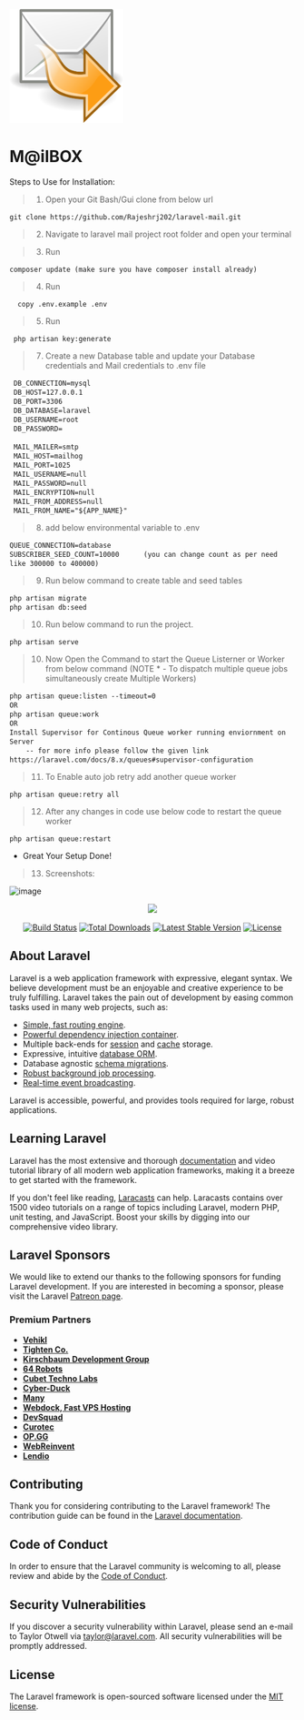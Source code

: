 

<img src="https://raw.githubusercontent.com/Rajeshrj202/Excel-import/master/logo.png" style="width:200px;Height:200px;"> <h1>M@ilBOX</h1>

Steps to Use for Installation:

> 1. Open your Git Bash/Gui clone from below url
        
    git clone https://github.com/Rajeshrj202/laravel-mail.git

> 2. Navigate to laravel mail project root folder and open your terminal 

> 3. Run 
      
    composer update (make sure you have composer install already)

> 4. Run 
      
      copy .env.example .env

> 5. Run 
        
     php artisan key:generate

> 7. Create a new Database table and update your Database credentials and Mail credentials to .env file
    
     DB_CONNECTION=mysql
     DB_HOST=127.0.0.1
     DB_PORT=3306
     DB_DATABASE=laravel
     DB_USERNAME=root
     DB_PASSWORD=

     MAIL_MAILER=smtp
     MAIL_HOST=mailhog
     MAIL_PORT=1025
     MAIL_USERNAME=null
     MAIL_PASSWORD=null
     MAIL_ENCRYPTION=null
     MAIL_FROM_ADDRESS=null
     MAIL_FROM_NAME="${APP_NAME}" 

 > 8. add below environmental variable to .env

    QUEUE_CONNECTION=database
    SUBSCRIBER_SEED_COUNT=10000      (you can change count as per need like 300000 to 400000)

> 9. Run  below command to create table and seed tables
     
    php artisan migrate
    php artisan db:seed
    
> 10. Run below command to run the project.
     
    php artisan serve

> 10. Now Open the Command to start the Queue Listerner or Worker from below command  (NOTE * - To dispatch multiple queue jobs simultaneously create Multiple Workers)
    
    php artisan queue:listen --timeout=0
    OR
    php artisan queue:work
    OR 
    Install Supervisor for Continous Queue worker running enviornment on Server
        -- for more info please follow the given link https://laravel.com/docs/8.x/queues#supervisor-configuration


> 11. To Enable auto job retry add another queue worker
      
    php artisan queue:retry all

> 12. After any changes in code use below code to restart the queue worker
    
    php artisan queue:restart


   - Great Your Setup Done!


 > 13. Screenshots:
    
   ![image](https://user-images.githubusercontent.com/54094045/208312191-b2f62aba-c74a-4474-9d52-f0c59ce39933.png)

        


     


<p align="center"><a href="https://laravel.com" target="_blank"><img src="https://raw.githubusercontent.com/laravel/art/master/logo-lockup/5%20SVG/2%20CMYK/1%20Full%20Color/laravel-logolockup-cmyk-red.svg" width="400"></a></p>

<p align="center">
<a href="https://travis-ci.org/laravel/framework"><img src="https://travis-ci.org/laravel/framework.svg" alt="Build Status"></a>
<a href="https://packagist.org/packages/laravel/framework"><img src="https://img.shields.io/packagist/dt/laravel/framework" alt="Total Downloads"></a>
<a href="https://packagist.org/packages/laravel/framework"><img src="https://img.shields.io/packagist/v/laravel/framework" alt="Latest Stable Version"></a>
<a href="https://packagist.org/packages/laravel/framework"><img src="https://img.shields.io/packagist/l/laravel/framework" alt="License"></a>
</p>

## About Laravel

Laravel is a web application framework with expressive, elegant syntax. We believe development must be an enjoyable and creative experience to be truly fulfilling. Laravel takes the pain out of development by easing common tasks used in many web projects, such as:

- [Simple, fast routing engine](https://laravel.com/docs/routing).
- [Powerful dependency injection container](https://laravel.com/docs/container).
- Multiple back-ends for [session](https://laravel.com/docs/session) and [cache](https://laravel.com/docs/cache) storage.
- Expressive, intuitive [database ORM](https://laravel.com/docs/eloquent).
- Database agnostic [schema migrations](https://laravel.com/docs/migrations).
- [Robust background job processing](https://laravel.com/docs/queues).
- [Real-time event broadcasting](https://laravel.com/docs/broadcasting).

Laravel is accessible, powerful, and provides tools required for large, robust applications.

## Learning Laravel

Laravel has the most extensive and thorough [documentation](https://laravel.com/docs) and video tutorial library of all modern web application frameworks, making it a breeze to get started with the framework.

If you don't feel like reading, [Laracasts](https://laracasts.com) can help. Laracasts contains over 1500 video tutorials on a range of topics including Laravel, modern PHP, unit testing, and JavaScript. Boost your skills by digging into our comprehensive video library.

## Laravel Sponsors

We would like to extend our thanks to the following sponsors for funding Laravel development. If you are interested in becoming a sponsor, please visit the Laravel [Patreon page](https://patreon.com/taylorotwell).

### Premium Partners

- **[Vehikl](https://vehikl.com/)**
- **[Tighten Co.](https://tighten.co)**
- **[Kirschbaum Development Group](https://kirschbaumdevelopment.com)**
- **[64 Robots](https://64robots.com)**
- **[Cubet Techno Labs](https://cubettech.com)**
- **[Cyber-Duck](https://cyber-duck.co.uk)**
- **[Many](https://www.many.co.uk)**
- **[Webdock, Fast VPS Hosting](https://www.webdock.io/en)**
- **[DevSquad](https://devsquad.com)**
- **[Curotec](https://www.curotec.com/services/technologies/laravel/)**
- **[OP.GG](https://op.gg)**
- **[WebReinvent](https://webreinvent.com/?utm_source=laravel&utm_medium=github&utm_campaign=patreon-sponsors)**
- **[Lendio](https://lendio.com)**

## Contributing

Thank you for considering contributing to the Laravel framework! The contribution guide can be found in the [Laravel documentation](https://laravel.com/docs/contributions).

## Code of Conduct

In order to ensure that the Laravel community is welcoming to all, please review and abide by the [Code of Conduct](https://laravel.com/docs/contributions#code-of-conduct).

## Security Vulnerabilities

If you discover a security vulnerability within Laravel, please send an e-mail to Taylor Otwell via [taylor@laravel.com](mailto:taylor@laravel.com). All security vulnerabilities will be promptly addressed.

## License

The Laravel framework is open-sourced software licensed under the [MIT license](https://opensource.org/licenses/MIT).
